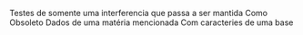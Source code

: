  Testes de somente uma interferencia que passa a ser mantida
Como Obsoleto
Dados de uma matéria mencionada
Com caracteries de uma base 
